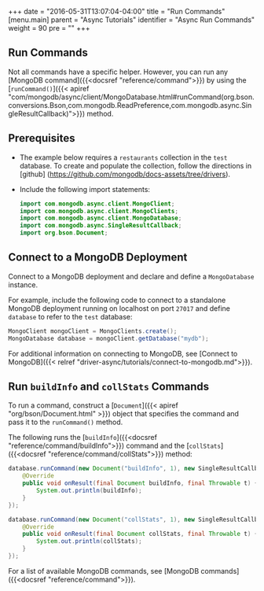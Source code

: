 +++
date = "2016-05-31T13:07:04-04:00"
title = "Run Commands"
[menu.main]
parent = "Async Tutorials"
identifier = "Async Run Commands"
weight = 90
pre = "<i class='fa'></i>"
+++

## Run Commands

Not all commands have a specific helper. However, you can run any [MongoDB command]({{<docsref "reference/command">}}) by using the [`runCommand()`]({{< apiref "com/mongodb/async/client/MongoDatabase.html#runCommand(org.bson.conversions.Bson,com.mongodb.ReadPreference,com.mongodb.async.SingleResultCallback)">}}) method.

## Prerequisites

- The example below requires a `restaurants` collection in the `test` database. To create and populate the collection, follow the directions in [github] (https://github.com/mongodb/docs-assets/tree/drivers).

- Include the following import statements:

     ```java
     import com.mongodb.async.client.MongoClient;
     import com.mongodb.async.client.MongoClients;
     import com.mongodb.async.client.MongoDatabase;
     import com.mongodb.async.SingleResultCallback;
     import org.bson.Document;
     ```

## Connect to a MongoDB Deployment

Connect to a MongoDB deployment and declare and define a `MongoDatabase` instance.

For example, include the following code to connect to a standalone MongoDB deployment running on localhost on port `27017` and define `database` to refer to the `test` database:

```java
MongoClient mongoClient = MongoClients.create();
MongoDatabase database = mongoClient.getDatabase("mydb");
```

For additional information on connecting to MongoDB, see [Connect to MongoDB]({{< relref "driver-async/tutorials/connect-to-mongodb.md">}}).

## Run `buildInfo` and `collStats` Commands

To run a command, construct a [`Document`]({{< apiref "org/bson/Document.html" >}})
object that specifies the command and pass it to the `runCommand()` method.

The following runs the [`buildInfo`]({{<docsref "reference/command/buildInfo">}}) command and the [`collStats`]({{<docsref "reference/command/collStats">}}) method:

```java
database.runCommand(new Document("buildInfo", 1), new SingleResultCallback<Document>() {
    @Override
    public void onResult(final Document buildInfo, final Throwable t) {
        System.out.println(buildInfo);
    }
});

database.runCommand(new Document("collStats", 1), new SingleResultCallback<Document>() {
    @Override
    public void onResult(final Document collStats, final Throwable t) {
        System.out.println(collStats);
    }
});
```

For a list of available MongoDB commands, see [MongoDB commands]({{<docsref "reference/command">}}).
